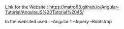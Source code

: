 Link for the Website : https://matro68.github.io/Angular-Tutorial/AngularJS%20Tutorial%2045/

In the websited used : 
-Angular 1
-Jquery
-Bootstrap 
